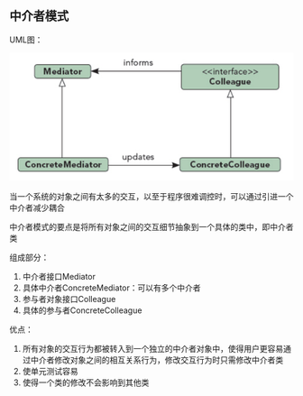 ## 中介者模式

UML图：

![Alt text](../../../../img/mediatorPatternUML.png)

当一个系统的对象之间有太多的交互，以至于程序很难调控时，可以通过引进一个中介者减少耦合

中介者模式的要点是将所有对象之间的交互细节抽象到一个具体的类中，即中介者类

组成部分：
1. 中介者接口Mediator
2. 具体中介者ConcreteMediator：可以有多个中介者
3. 参与者对象接口Colleague
4. 具体的参与者ConcreteColleague

优点：
1. 所有对象的交互行为都被转入到一个独立的中介者对象中，使得用户更容易通过中介者修改对象之间的相互关系行为，修改交互行为时只需修改中介者类
2. 使单元测试容易
3. 使得一个类的修改不会影响到其他类
